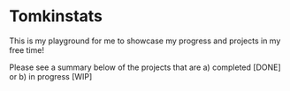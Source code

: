 # Tomkinstats
This is my playground for me to showcase my progress and projects in my free time!

Please see a summary below of the projects that are a) completed [DONE] or b) in progress [WIP]
